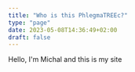```yaml
---
title: "Who is this PhlegmaTREEc?"
type: "page"
date: 2023-05-08T14:36:49+02:00
draft: false
---
```

Hello, I'm Michal and this is my site
